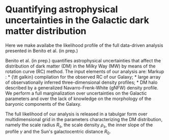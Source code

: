 # Quantifying astrophysical uncertainties in the Galactic dark matter distribution 

Here we make availabe the likelihood profile of the full data-driven analysis presented in Benito et al. (in prep.)

Benito et al. (in prep.) quantifies astrophysical uncertainties that affect the distribution of dark matter (DM) in the Milky Way (MW) by means of the rotation curve (RC) method.
The input elements of our analysis are:
 Markup : * {\tt galkin} compilation for the observed RC of our Galaxy;
          * large array of observationally inferred three-dimensional density profiles;
          * DM halo described by a generalized Navarro-Frenk-White (gNFW) density profile.
We perform a full marginalization over uncertainties on the Galactic parameters and over the lack of knowledge on the morphology of the baryonic components of the Galaxy.

The full likelihood of our analysis is released in a tabulgar form over multidimensional grid in the parameters characterizing the DM distribution, namely the scale radius $R_s$, the scale density $\rho_s$, the inner slope of the profile $\gamma$ and the Sun's galactocentric distance $R_0$.
